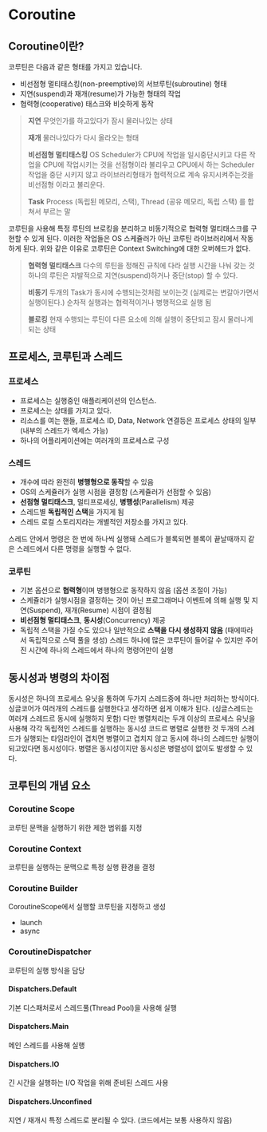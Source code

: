 # Coroutine

## Coroutine이란?
코루틴은 다음과 같은 형태를 가지고 있습니다.
- 비선점형 멀티태스킹(non-preemptive)의 서브루틴(subroutine) 형태
- 지연(suspend)과 재개(resume)가 가능한 형태의 작업
- 협력형(cooperative) 태스크와 비슷하게 동작

> **지연**
> 무엇인가를 하고있다가 잠시 물러나있는 상태
>
> **재개**
> 물러나있다가 다시 올라오는 형태
>
> **비선점형 멀티태스킹**
> OS Scheduler가 CPU에 작업을 일시중단시키고 다른 작업을 CPU에 작업시키는 것을 선점형이라 불리우고 CPU에서 하는 Scheduler 작업을 중단 시키지 않고 라이브러리형태가 협력적으로 계속 유지시켜주는것을 비선점형 이라고 불리운다.
>
> **Task**
> Process (독립된 메모리, 스택), Thread (공유 메모리, 독립 스택) 를 합쳐서 부르는 말

코루틴을 사용해 특정 루틴의 브로킹을 분리하고 비동기적으로 협력형 멀티태스크를 구현할 수 있게 된다.
이러한 작업들은 OS 스케쥴러가 아닌 코루틴 라이브러리에서 작동하게 된다.
위와 같은 이유로 코루틴은 Context Switching에 대한 오버헤드가 없다.

> **협력형 멀티태스크**
> 다수의 루틴을 정해진 규칙에 다라 실행 시간을 나눠 갖는 것
 >하나의 루틴은 자발적으로 지연(suspend)하거나 중단(stop) 할 수 있다.
>
> **비동기**
> 두개의 Task가 동시에 수행되는것처럼 보이는것 (실제로는 변갈아가면서 실행이된다.)
> 순차적 실행과는 협력적이거나 병행적으로 실행 됨
>
> **블로킹**
> 현재 수행되는 루틴이 다른 요소에 의해 실행이 중단되고 잠시 물러나게 되는 상태

## 프로세스, 코루틴과 스레드
### 프로세스
- 프로세스는 실행중인 애플리케이션의 인스턴스.
- 프로세스는 상태를 가지고 있다.
- 리소스를 여는 핸들, 프로세스 ID, Data, Network 연결등은 프로세스 상태의 일부 (내부의 스레드가 엑세스 가능)
- 하나의 어플리케이션에는 여러개의 프로세스로 구성

### 스레드
- 개수에 따라 완전히 **병행형으로 동작**할 수 있음
- OS의 스케쥴러가 실행 시점을 결정함 (스케쥴러가 선점할 수 있음)
- **선점형 멀티태스크**, 멀티프로세싱, **병행성**(Parallelism) 제공
- 스레드별 **독립적인 스택**을 가지게 됨
- 스레드 로컬 스토리지라는 개별적인 저장소를 가지고 있다.

스레드 안에서 명령은 한 번에 하나씩 실행돼 스레드가 블록되면 블록이 끝날때까지 같은 스레드에서 다른 명령을 실행할 수 없다.

### 코루틴
- 기본 옵션으로 **협력형**이며 병행형으로 동작하지 않음 (옵션 조절이 가능)
- 스케쥴러가 실행시점을 결정하는 것이 아닌 프로그래머나 이벤트에 의해 실행 및 지연(Suspend), 재개(Resume) 시점이 결정됨
- **비선점형 멀티태스크**, **동시성**(Concurrency) 제공
- 독립적 스택을 가질 수도 있으나 일반적으로 **스택을 다시 생성하지 않음** (때에따라서 독립적으로 스택 풀을 생성)
스레드 하나에 많은 코루틴이 들어갈 수 있지만 주어진 시간에 하나의 스레드에서 하나의 명령어만이 실행


## 동시성과 병령의 차이점
동시성은 하나의 프로세스 유닛을 통하여 두가지 스레드중에 하나만 처리하는 방식이다.
싱글코어가 여러개의 스레드를 실행한다고 생각하면 쉽게 이해가 된다. (싱글스레드는 여러개 스레드르 동시에 실행하지 못함)
다만 병렬처리는 두개 이상의 프로세스 유닛을 사용해 각각 독립적인 스레드를 실행하는 동시성 코드르 병렬로 실행한 것
두개의 스레드가 실행되는 타임라인이 겹치면 병렬이고 겹치지 않고 동시에 하나의 스레드만 실행이 되고있다면 동시성이다.
병렬은 동시성이지만 동시성은 병렬성이 없이도 발생할 수 있다.

## 코루틴의 개념 요소
### Coroutine Scope
코루틴 문맥을 실행하기 위한 제한 범위를 지정

### Coroutine Context
코루틴을 실행하는 문맥으로 특정 실행 환경을 결정

### Coroutine Builder
CoroutineScope에서 실행할 코루틴을 지정하고 생성
- launch
- async

### CoroutineDispatcher
코루틴의 실행 방식을 담당
#### Dispatchers.Default
기본 디스패처로서 스레드풀(Thread Pool)을 사용해 실행
#### Dispatchers.Main
메인 스레드를 사용해 실행
#### Dispatchers.IO
긴 시간을 실행하는 I/O 작업을 위해 준비된 스레드 사용
#### Dispatchers.Unconfined
지연 / 재개시 특정 스레드로 분리될 수 있다. (코드에서는 보통 사용하지 않음)

